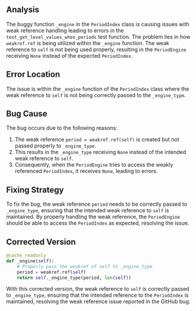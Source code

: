 ## Analysis
The buggy function `_engine` in the `PeriodIndex` class is causing issues with weak reference handling leading to errors in the `test_get_level_values_when_periods` test function. The problem lies in how `weakref.ref` is being utilized within the `_engine` function. The weak reference to `self` is not being used properly, resulting in the `PeriodEngine` receiving `None` instead of the expected `PeriodIndex`.

## Error Location
The issue is within the `_engine` function of the `PeriodIndex` class where the weak reference to `self` is not being correctly passed to the `_engine_type`.

## Bug Cause
The bug occurs due to the following reasons:
1. The weak reference `period = weakref.ref(self)` is created but not passed properly to `_engine_type`.
2. This results in the `_engine_type` receiving `None` instead of the intended weak reference to `self`.
3. Consequently, when the `PeriodEngine` tries to access the weakly referenced `PeriodIndex`, it receives `None`, leading to errors.

## Fixing Strategy
To fix the bug, the weak reference `period` needs to be correctly passed to `_engine_type`, ensuring that the intended weak reference to `self` is maintained. By properly handling the weak reference, the `PeriodEngine` should be able to access the `PeriodIndex` as expected, resolving the issue.

## Corrected Version

```python
@cache_readonly
def _engine(self):
    # Properly pass the weakref of self to _engine_type
    period = weakref.ref(self)
    return self._engine_type(period, len(self))
```

With this corrected version, the weak reference to `self` is correctly passed to `_engine_type`, ensuring that the intended reference to the `PeriodIndex` is maintained, resolving the weak reference issue reported in the GitHub bug.
